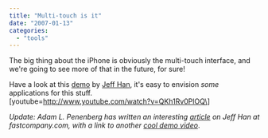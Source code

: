 ```yaml
---
title: "Multi-touch is it"
date: "2007-01-13"
categories: 
  - "tools"
---
```


The big thing about the iPhone is obviously the multi-touch interface, and we're going to see more of that in the future, for sure!

Have a look at this [demo](http://www.youtube.com/watch?v=QKh1Rv0PlOQ&eurl=) by [Jeff Han](http://cs.nyu.edu/~jhan/ftirtouch/), it's easy to envision _some_ applications for this stuff.  
\[youtube=http://www.youtube.com/watch?v=QKh1Rv0PlOQ\]

_Update: Adam L. Penenberg has written an interesting [article](http://www.fastcompany.com/subscr/112/open_features-canttouchthis.html) on Jeff Han at fastcompany.com, with a link to another [cool demo video](http://fastcompany.com/video/general/perceptivepixel.html)_.
